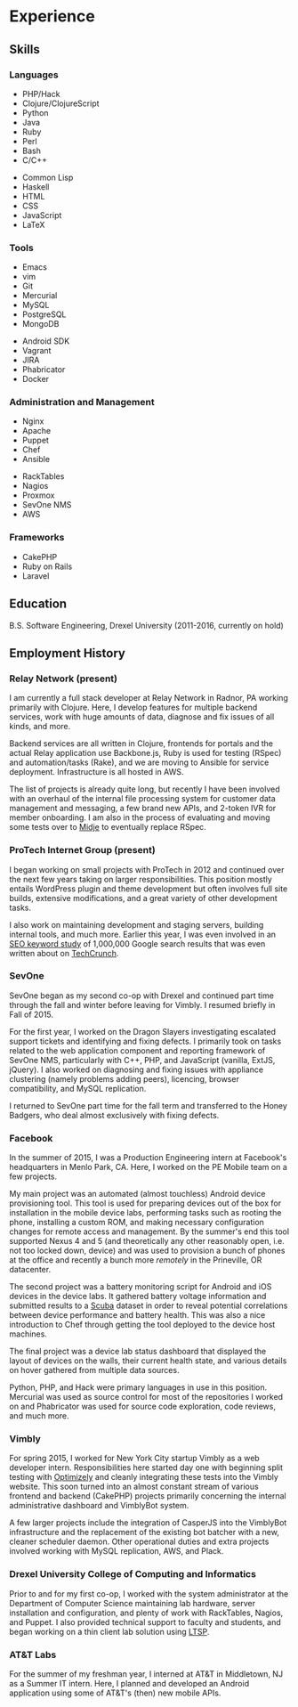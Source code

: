 # Experience

## Skills

### Languages

<div class="row" id="language-list">
<div class="one-half first">
<ul>
<li>PHP/Hack</li>
<li>Clojure/ClojureScript</li>
<li>Python</li>
<li>Java</li>
<li>Ruby</li>
<li>Perl</li>
<li>Bash</li>
<li>C/C++</li>
</ul>
</div>
<div class="one-half">
<ul>
<li>Common Lisp</li>
<li>Haskell</li>
<li>HTML</li>
<li>CSS</li>
<li>JavaScript</li>
<li>LaTeX</li>
</ul>
</div>
</div>

### Tools

<div class="row" id="language-list">
<div class="one-half first">
<ul>
<li>Emacs</li>
<li>vim</li>
<li>Git</li>
<li>Mercurial</li>
<li>MySQL</li>
<li>PostgreSQL</li>
<li>MongoDB</li>
</ul>
</div>
<div class="one-half">
<ul>
<li>Android SDK</li>
<li>Vagrant</li>
<li>JIRA</li>
<li>Phabricator</li>
<li>Docker</li>
</ul>
</div>
</div>

### Administration and Management

<div class="row" id="language-list">
<div class="one-half first">
<ul>
<li>Nginx</li>
<li>Apache</li>
<li>Puppet</li>
<li>Chef</li>
<li>Ansible</li>
</ul>
</div>
<div class="one-half">
<ul>
<li>RackTables</li>
<li>Nagios</li>
<li>Proxmox</li>
<li>SevOne NMS</li>
<li>AWS</li>
</ul>
</div>
</div>

### Frameworks

+ CakePHP
+ Ruby on Rails
+ Laravel

## Education

B.S. Software Engineering, Drexel University (2011-2016, currently on hold)

## Employment History

### Relay Network (present)

I am currently a full stack developer at Relay Network in Radnor, PA
working primarily with Clojure. Here, I develop features for multiple
backend services, work with huge amounts of data, diagnose and fix
issues of all kinds, and more.

Backend services are all written in Clojure, frontends for portals and the
actual Relay application use Backbone.js, Ruby is used for testing (RSpec) and
automation/tasks (Rake), and we are moving to Ansible for service deployment.
Infrastructure is all hosted in AWS.

The list of projects is already quite long, but recently I have been
involved with an overhaul of the internal file processing system for
customer data management and messaging, a few brand new APIs, and
2-token IVR for member onboarding. I am also in the process of
evaluating and moving some tests over
to [Midje](https://github.com/marick/Midje) to eventually replace RSpec.

### ProTech Internet Group (present)

I began working on small projects with ProTech in 2012 and continued over the
next few years taking on larger responsibilities. This position mostly entails
WordPress plugin and theme development but often involves full site builds,
extensive modifications, and a great variety of other development tasks.

I also work on maintaining development and staging servers, building
internal tools, and much more. Earlier this year, I was even involved
in an [SEO keyword study](http://backlinko.com/search-engine-ranking)
of 1,000,000 Google search results that was even written about
on
[TechCrunch](http://techcrunch.com/2016/02/12/study-says-data-driven-seo-might-be-possible/).

### SevOne

SevOne began as my second co-op with Drexel and continued part time
through the fall and winter before leaving for Vimbly. I resumed briefly
in Fall of 2015.

For the first year, I worked on the Dragon Slayers investigating escalated
support tickets and identifying and fixing defects. I primarily took on tasks
related to the web application component and reporting framework of SevOne NMS,
particularly with C++, PHP, and JavaScript (vanilla, ExtJS, jQuery). I also
worked on diagnosing and fixing issues with appliance clustering (namely
problems adding peers), licencing, browser compatibility, and MySQL replication.

I returned to SevOne part time for the fall term and transferred to the Honey
Badgers, who deal almost exclusively with fixing defects.

### Facebook

In the summer of 2015, I was a Production Engineering intern at Facebook's
headquarters in Menlo Park, CA. Here, I worked on the PE Mobile team on a few
projects.

My main project was an automated (almost touchless) Android device provisioning
tool. This tool is used for preparing devices out of the box for installation in
the mobile device labs, performing tasks such as rooting the phone, installing a
custom ROM, and making necessary configuration changes for remote access and
management. By the summer's end this tool supported Nexus 4 and 5 (and
theoretically any other reasonably open, i.e. not too locked down, device) and
was used to provision a bunch of phones at the office and recently a bunch more
*remotely* in the Prineville, OR datacenter.

The second project was a battery monitoring script for Android and iOS devices
in the device labs. It gathered battery voltage information and submitted
results to a
[Scuba](https://www.facebook.com/notes/facebook-engineering/under-the-hood-data-diving-with-scuba/10150599692628920/)
dataset in order to reveal potential correlations between device performance and
battery health. This was also a nice introduction to Chef through getting the
tool deployed to the device host machines.

The final project was a device lab status dashboard that displayed the layout of
devices on the walls, their current health state, and various details on hover
gathered from multiple data sources.

Python, PHP, and Hack were primary languages in use in this position. Mercurial
was used as source control for most of the repositories I worked on and Phabricator
was used for source code exploration, code reviews, and much more.

### Vimbly

For spring 2015, I worked for New York City startup Vimbly as a web
developer intern. Responsibilities here started day one with beginning
split testing with [Optimizely](https://www.optimizely.com/) and
cleanly integrating these tests into the Vimbly website. This soon
turned into an almost constant stream of various frontend and backend
(CakePHP) projects primarily concerning the internal administrative
dashboard and VimblyBot system.

A few larger projects include the integration of CasperJS into the
VimblyBot infrastructure and the replacement of the existing bot
batcher with a new, cleaner scheduler daemon. Other operational duties
and extra projects involved working with MySQL replication, AWS, and
Plack.

### Drexel University College of Computing and Informatics

Prior to and for my first co-op, I worked with the system administrator
at the Department of Computer Science maintaining lab hardware, server
installation and configuration, and plenty of work with RackTables,
Nagios, and Puppet. I also provided technical support to faculty and
students, and began working on a thin client lab solution using
[LTSP](http://ltsp.org/).

### AT&T Labs

For the summer of my freshman year, I interned at AT&T in Middletown, NJ
as a Summer IT intern. Here, I planned and developed an Android application
using some of AT&T's (then) new mobile APIs.

